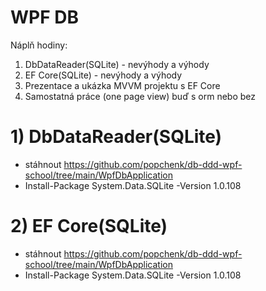 # WPF DB

Náplň hodiny:
1) DbDataReader(SQLite) - nevýhody a výhody
2) EF Core(SQLite) - nevýhody a výhody
3) Prezentace a ukázka MVVM projektu s EF Core
4) Samostatná práce (one page view) buď s orm nebo bez

# 1) DbDataReader(SQLite)
* stáhnout https://github.com/popchenk/db-ddd-wpf-school/tree/main/WpfDbApplication
* Install-Package System.Data.SQLite -Version 1.0.108

# 2) EF Core(SQLite)
* stáhnout https://github.com/popchenk/db-ddd-wpf-school/tree/main/WpfDbApplication
* Install-Package System.Data.SQLite -Version 1.0.108
